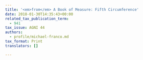 ```yaml
---
title: '<em>from</em> A Book of Measure: Fifth Circumference'
date: 2018-01-30T14:35:43+00:00
related_tax_publication_term:
  - 941
tax_issue: AGNI 44
authors:
  - profile/michael-franco.md
tax_format: Print
translators: []

---
```

